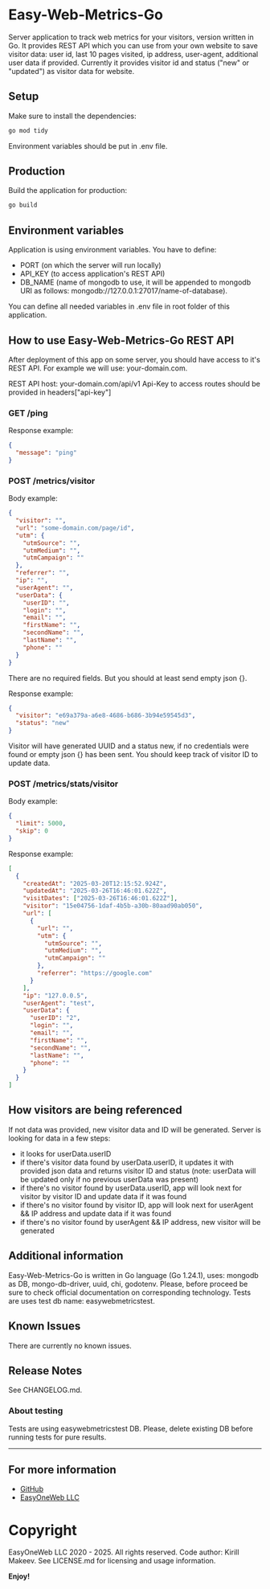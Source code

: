 # Easy-Web-Metrics-Go

Server application to track web metrics for your visitors, version written in Go. It provides REST API which you can use from your own website to save visitor data: user id, last 10 pages visited, ip address, user-agent, additional user data if provided. Currently it provides visitor id and status ("new" or "updated") as visitor data for website.

## Setup

Make sure to install the dependencies:

```bash
go mod tidy
```

Environment variables should be put in .env file.

## Production

Build the application for production:

```bash
go build
```

## Environment variables

Application is using environment variables. You have to define:

- PORT (on which the server will run locally)
- API_KEY (to access application's REST API)
- DB_NAME (name of mongodb to use, it will be appended to mongodb URI as follows: mongodb://127.0.0.1:27017/name-of-database).

You can define all needed variables in .env file in root folder of this application.

## How to use Easy-Web-Metrics-Go REST API

After deployment of this app on some server, you should have access to it's REST API. For example we will use: your-domain.com.

REST API host: your-domain.com/api/v1
Api-Key to access routes should be provided in headers["api-key"]

### GET /ping

Response example:

```json
{
  "message": "ping"
}
```

### POST /metrics/visitor

Body example:

```json
{
  "visitor": "",
  "url": "some-domain.com/page/id",
  "utm": {
    "utmSource": "",
    "utmMedium": "",
    "utmCampaign": ""
  },
  "referrer": "",
  "ip": "",
  "userAgent": "",
  "userData": {
    "userID": "",
    "login": "",
    "email": "",
    "firstName": "",
    "secondName": "",
    "lastName": "",
    "phone": ""
  }
}
```

There are no required fields. But you should at least send empty json {}.

Response example:

```json
{
  "visitor": "e69a379a-a6e8-4686-b686-3b94e59545d3",
  "status": "new"
}
```

Visitor will have generated UUID and a status new, if no credentials were found or empty json {} has been sent. You should keep track of visitor ID to update data.

### POST /metrics/stats/visitor

Body example:

```json
{
  "limit": 5000,
  "skip": 0
}
```

Response example:

```json
[
  {
    "createdAt": "2025-03-20T12:15:52.924Z",
    "updatedAt": "2025-03-26T16:46:01.622Z",
    "visitDates": ["2025-03-26T16:46:01.622Z"],
    "visitor": "15e04756-1daf-4b5b-a30b-80aad90ab050",
    "url": [
      {
        "url": "",
        "utm": {
          "utmSource": "",
          "utmMedium": "",
          "utmCampaign": ""
        },
        "referrer": "https://google.com"
      }
    ],
    "ip": "127.0.0.5",
    "userAgent": "test",
    "userData": {
      "userID": "2",
      "login": "",
      "email": "",
      "firstName": "",
      "secondName": "",
      "lastName": "",
      "phone": ""
    }
  }
]
```

## How visitors are being referenced

If not data was provided, new visitor data and ID will be generated. Server is looking for data in a few steps:

- it looks for userData.userID
- if there's visitor data found by userData.userID, it updates it with provided json data and returns visitor ID and status (note: userData will be updated only if no previous userData was present)
- if there's no visitor found by userData.userID, app will look next for visitor by visitor ID and update data if it was found
- if there's no visitor found by visitor ID, app will look next for userAgent && IP address and update data if it was found
- if there's no visitor found by userAgent && IP address, new visitor will be generated

## Additional information

Easy-Web-Metrics-Go is written in Go language (Go 1.24.1), uses: mongodb as DB, mongo-db-driver, uuid, chi, godotenv. Please, before proceed be sure to check official documentation on corresponding technology. Tests are uses test db name: easywebmetricstest.

## Known Issues

There are currently no known issues.

## Release Notes

See CHANGELOG.md.

### About testing

Tests are using easywebmetricstest DB. Please, delete existing DB before running tests for pure results.

---

## For more information

- [GitHub](https://github.com/ikirja/easy-web-metrics-go)
- [EasyOneWeb LLC](https://easyoneweb.ru)

# Copyright

EasyOneWeb LLC 2020 - 2025. All rights reserved. Code author: Kirill Makeev. See LICENSE.md for licensing and usage information.

**Enjoy!**
